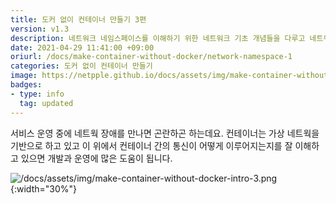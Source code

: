 ```yaml
---
title: 도커 없이 컨테이너 만들기 3편
version: v1.3
description: 네트워크 네임스페이스를 이해하기 위한 네트워크 기초 개념들을 다루고 네트워크 네임스페이 실습과 함께 컨테이너 환경에서의 가상 네트워크 구축이 어떻게 이루어지는지를 학습합니다.
date: 2021-04-29 11:41:00 +09:00
oriurl: /docs/make-container-without-docker/network-namespace-1
categories: 도커 없이 컨테이너 만들기
image: https://netpple.github.io/docs/assets/img/make-container-without-docker-intro-3.png
badges:
- type: info
  tag: updated
---
```


서비스 운영 중에 네트웍 장애를 만나면 곤란하곤 하는데요. 컨테이너는 가상 네트웍을 기반으로 하고 있고 이 위에서 컨테이너 간의
통신이 어떻게 이루어지는지를 잘 이해하고 있으면 개발과 운영에 많은 도움이 됩니다.

![/docs/assets/img/make-container-without-docker-intro-3.png](/docs/assets/img/make-container-without-docker-intro-3.png){:width="30%"}